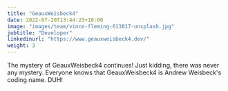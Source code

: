```yaml
---
title: "GeauxWeisbeck4"
date: 2022-07-20T13:44:23+10:00
image: "images/team/vince-fleming-613817-unsplash.jpg"
jobtitle: "Developer"
linkedinurl: "https://www.geauxweisbeck4.dev/"
weight: 3
---
```


The mystery of GeauxWeisbeck4 continues! Just kidding, there was never any mystery. Everyone knows that GeauxWeisbeck4 is Andrew Weisbeck's coding name. DUH!
